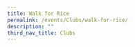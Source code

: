 ```yaml
---
title: Walk for Rice
permalink: /events/Clubs/walk-for-rice/
description: ""
third_nav_title: Clubs
---
```


